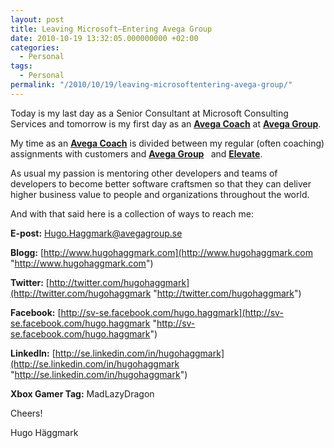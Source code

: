 ```yaml
---
layout: post
title: Leaving Microsoft–Entering Avega Group
date: 2010-10-19 13:32:05.000000000 +02:00
categories:
  - Personal
tags:
  - Personal
permalink: "/2010/10/19/leaving-microsoftentering-avega-group/"
---
```


Today is my last day as a Senior Consultant at Microsoft Consulting Services and tomorrow is my first day as an **[Avega Coach](http://www.avegagroup.se/ "Avega Coach")** at **[Avega Group](http://www.avegagroup.se/ "Avega Group")**.

My time as an [**Avega Coach**](http://www.avegagroup.se/ "Avega Coach") is divided between my regular (often coaching) assignments with customers and [**Avega Group**](http://www.avegagroup.se/ "Avega Group") **&nbsp;** and [**Elevate**](http://www.avegagroup.se/sv/Elevate/Las-mer-om-Elevate/ "Elevate").

As usual my passion is mentoring other developers and teams of developers to become better software craftsmen so that they can deliver higher business value to people and organizations throughout the world.

And with that said here is a collection of ways to reach me:

**E-post:** [Hugo.Haggmark@avegagroup.se](mailto:Hugo.Haggmark@avegagroup.se)

**Blogg:** [http://www.hugohaggmark.com](http://www.hugohaggmark.com "http://www.hugohaggmark.com")

**Twitter:** [http://twitter.com/hugohaggmark](http://twitter.com/hugohaggmark "http://twitter.com/hugohaggmark")

**Facebook:** [http://sv-se.facebook.com/hugo.haggmark](http://sv-se.facebook.com/hugo.haggmark "http://sv-se.facebook.com/hugo.haggmark")

**LinkedIn:** [http://se.linkedin.com/in/hugohaggmark](http://se.linkedin.com/in/hugohaggmark "http://se.linkedin.com/in/hugohaggmark")

**Xbox Gamer Tag:** MadLazyDragon

Cheers!

Hugo Häggmark
